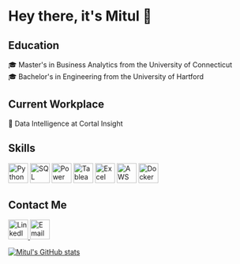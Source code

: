 # Hey there, it's Mitul 👋

## Education
🎓 Master's in Business Analytics from the University of Connecticut  
🎓 Bachelor's in Engineering from the University of Hartford

## Current Workplace
💼 Data Intelligence at Cortal Insight

## Skills
<p>
    <img src="https://img.icons8.com/color/48/000000/python.png" alt="Python" width="40" height="40"/> 
    <img src="https://img.icons8.com/color/48/000000/sql.png" alt="SQL" width="40" height="40"/>
    <img src="https://img.icons8.com/color/48/000000/power-bi.png" alt="Power BI" width="40" height="40"/>
    <img src="https://img.icons8.com/color/48/000000/tableau-software.png" alt="Tableau" width="40" height="40"/>
    <img src="https://img.icons8.com/fluency/48/000000/microsoft-excel-2019.png" alt="Excel" width="40" height="40"/>
    <img src="https://img.icons8.com/color/48/000000/amazon-web-services.png" alt="AWS" width="40" height="40"/>
    <img src="https://img.icons8.com/color/48/000000/docker.png" alt="Docker" width="40" height="40"/>
</p>

## Contact Me
<p>
  <a href="https://www.linkedin.com/in/mitulsivakumar">
    <img src="https://img.icons8.com/color/48/000000/linkedin.png" alt="LinkedIn" width="40" height="40"/>
  </a>
  <a href="mailto:mitul6282@gmail.com">
    <img src="https://img.icons8.com/color/48/000000/gmail.png" alt="Email" width="40" height="40"/>
  </a>
</p>

[![Mitul's GitHub stats](https://github-readme-stats.vercel.app/api?username=ksmitul)](https://github.com/ksmitul/github-readme-stats)



